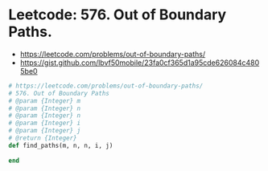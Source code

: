 # Leetcode: 576. Out of Boundary Paths.

- https://leetcode.com/problems/out-of-boundary-paths/
- https://gist.github.com/lbvf50mobile/23fa0cf365d1a95cde626084c4805be0

```Ruby
# https://leetcode.com/problems/out-of-boundary-paths/
# 576. Out of Boundary Paths
# @param {Integer} m
# @param {Integer} n
# @param {Integer} n
# @param {Integer} i
# @param {Integer} j
# @return {Integer}
def find_paths(m, n, n, i, j)
    
end
```